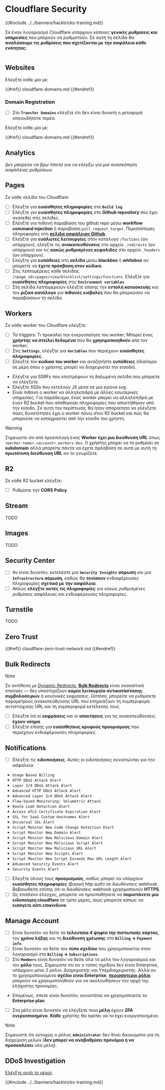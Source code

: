 # Cloudflare Security

{{#include ../../banners/hacktricks-training.md}}

Σε έναν λογαριασμό Cloudflare υπάρχουν κάποιες **γενικές ρυθμίσεις και υπηρεσίες** που μπορούν να ρυθμιστούν. Σε αυτή τη σελίδα θα **αναλύσουμε τις ρυθμίσεις που σχετίζονται με την ασφάλεια κάθε ενότητας:**

<figure><img src="../../images/image (117).png" alt=""><figcaption></figcaption></figure>

## Websites

Ελέγξτε κάθε μία με:

{{#ref}}
cloudflare-domains.md
{{#endref}}

### Domain Registration

- [ ] Στο **`Transfer Domains`** ελέγξτε ότι δεν είναι δυνατή η μεταφορά οποιουδήποτε τομέα.

Ελέγξτε κάθε μία με:

{{#ref}}
cloudflare-domains.md
{{#endref}}

## Analytics

_Δεν μπόρεσα να βρω τίποτα για να ελέγξω για μια ανασκόπηση ασφάλειας ρυθμίσεων._

## Pages

Σε κάθε σελίδα του Cloudflare:

- [ ] Ελέγξτε για **ευαίσθητες πληροφορίες** στο **`Build log`**.
- [ ] Ελέγξτε για **ευαίσθητες πληροφορίες** στο **Github repository** που έχει ανατεθεί στις σελίδες.
- [ ] Ελέγξτε για πιθανή παραβίαση του github repo μέσω **workflow command injection** ή παραβίαση `pull_request_target`. Περισσότερες πληροφορίες στη [**σελίδα ασφάλειας Github**](../github-security/).
- [ ] Ελέγξτε για **ευάλωτες λειτουργίες** στον κατάλογο `/fuctions` (αν υπάρχουν), ελέγξτε τις **ανακατευθύνσεις** στο αρχείο `_redirects` (αν υπάρχουν) και τις **κακώς ρυθμισμένες κεφαλίδες** στο αρχείο `_headers` (αν υπάρχουν).
- [ ] Ελέγξτε για **ευπάθειες** στη **σελίδα** μέσω **blackbox** ή **whitebox** αν μπορείτε να **έχετε πρόσβαση στον κώδικα**.
- [ ] Στις λεπτομέρειες κάθε σελίδας `/<page_id>/pages/view/blocklist/settings/functions`. Ελέγξτε για **ευαίσθητες πληροφορίες** στις **`Environment variables`**.
- [ ] Στη σελίδα λεπτομερειών ελέγξτε επίσης την **εντολή κατασκευής** και τον **ριζικό κατάλογο** για **πιθανές εισβολές** που θα μπορούσαν να παραβιάσουν τη σελίδα.

## **Workers**

Σε κάθε worker του Cloudflare ελέγξτε:

- [ ] Τα triggers: Τι προκαλεί την ενεργοποίηση του worker; Μπορεί ένας **χρήστης να στείλει δεδομένα** που θα **χρησιμοποιηθούν** από τον worker;
- [ ] Στις **`Settings`**, ελέγξτε για **`Variables`** που περιέχουν **ευαίσθητες πληροφορίες**.
- [ ] Ελέγξτε τον **κώδικα του worker** και αναζητήστε **ευπάθειες** (ιδιαίτερα σε μέρη όπου ο χρήστης μπορεί να διαχειριστεί την είσοδο).
- Ελέγξτε για SSRFs που επιστρέφουν τη δηλωμένη σελίδα που μπορείτε να ελέγξετε.
- Ελέγξτε XSSs που εκτελούν JS μέσα σε μια εικόνα svg.
- Είναι πιθανό ο worker να αλληλεπιδρά με άλλες εσωτερικές υπηρεσίες. Για παράδειγμα, ένας worker μπορεί να αλληλεπιδρά με έναν R2 bucket που αποθηκεύει πληροφορίες που αποκτήθηκαν από την είσοδο. Σε αυτή την περίπτωση, θα ήταν απαραίτητο να ελέγξετε ποιες δυνατότητες έχει ο worker πάνω στον R2 bucket και πώς θα μπορούσε να καταχραστεί από την είσοδο του χρήστη.

> [!WARNING]
> Σημειώστε ότι από προεπιλογή ένας **Worker έχει μια διεύθυνση URL** όπως `<worker-name>.<account>.workers.dev`. Ο χρήστης μπορεί να το ρυθμίσει σε **subdomain** αλλά μπορείτε πάντα να έχετε πρόσβαση σε αυτό με αυτή τη **πρωτότυπη διεύθυνση URL** αν το γνωρίζετε.

## R2

Σε κάθε R2 bucket ελέγξτε:

- [ ] Ρυθμίστε την **CORS Policy**.

## Stream

TODO

## Images

TODO

## Security Center

- [ ] Αν είναι δυνατόν, εκτελέστε μια **`Security Insights`** **σάρωση** και μια **`Infrastructure`** **σάρωση**, καθώς θα **τονίσουν** ενδιαφέρουσες πληροφορίες **σχετικά με την ασφάλεια**.
- [ ] Απλώς **ελέγξτε αυτές τις πληροφορίες** για κακώς ρυθμισμένες ρυθμίσεις ασφάλειας και ενδιαφέρουσες πληροφορίες.

## Turnstile

TODO

## **Zero Trust**

{{#ref}}
cloudflare-zero-trust-network.md
{{#endref}}

## Bulk Redirects

> [!NOTE]
> Σε αντίθεση με [Dynamic Redirects](https://developers.cloudflare.com/rules/url-forwarding/dynamic-redirects/), [**Bulk Redirects**](https://developers.cloudflare.com/rules/url-forwarding/bulk-redirects/) είναι ουσιαστικά στατικές — δεν υποστηρίζουν **καμία λειτουργία αντικατάστασης συμβολοσειρών** ή κανονικές εκφράσεις. Ωστόσο, μπορείτε να ρυθμίσετε παραμέτρους ανακατεύθυνσης URL που επηρεάζουν τη συμπεριφορά αντιστοίχισης URL και τη συμπεριφορά εκτέλεσης τους.

- [ ] Ελέγξτε ότι οι **εκφράσεις** και οι **απαιτήσεις** για τις ανακατευθύνσεις **έχουν νόημα**.
- [ ] Ελέγξτε επίσης για **ευαίσθητους κρυφούς προορισμούς** που περιέχουν ενδιαφέρουσες πληροφορίες.

## Notifications

- [ ] Ελέγξτε τις **ειδοποιήσεις.** Αυτές οι ειδοποιήσεις συνιστώνται για την ασφάλεια:
- `Usage Based Billing`
- `HTTP DDoS Attack Alert`
- `Layer 3/4 DDoS Attack Alert`
- `Advanced HTTP DDoS Attack Alert`
- `Advanced Layer 3/4 DDoS Attack Alert`
- `Flow-based Monitoring: Volumetric Attack`
- `Route Leak Detection Alert`
- `Access mTLS Certificate Expiration Alert`
- `SSL for SaaS Custom Hostnames Alert`
- `Universal SSL Alert`
- `Script Monitor New Code Change Detection Alert`
- `Script Monitor New Domain Alert`
- `Script Monitor New Malicious Domain Alert`
- `Script Monitor New Malicious Script Alert`
- `Script Monitor New Malicious URL Alert`
- `Script Monitor New Scripts Alert`
- `Script Monitor New Script Exceeds Max URL Length Alert`
- `Advanced Security Events Alert`
- `Security Events Alert`
- [ ] Ελέγξτε όλους τους **προορισμούς**, καθώς μπορεί να υπάρχουν **ευαίσθητες πληροφορίες** (βασική http auth) σε διευθύνσεις webhook. Βεβαιωθείτε επίσης ότι οι διευθύνσεις webhook χρησιμοποιούν **HTTPS**.
- [ ] Ως επιπλέον έλεγχος, μπορείτε να προσπαθήσετε να **παριστάνετε μια ειδοποίηση cloudflare** σε τρίτο μέρος, ίσως μπορείτε κάπως να **εισάγετε κάτι επικίνδυνο**.

## Manage Account

- [ ] Είναι δυνατόν να δείτε τα **τελευταία 4 ψηφία της πιστωτικής κάρτας**, τον **χρόνο λήξης** και τη **διεύθυνση χρέωσης** στο **`Billing` -> `Payment info`**.
- [ ] Είναι δυνατόν να δείτε τον **τύπο σχεδίου** που χρησιμοποιείται στον λογαριασμό στο **`Billing` -> `Subscriptions`**.
- [ ] Στο **`Members`** είναι δυνατόν να δείτε όλα τα μέλη του λογαριασμού και τον **ρόλο** τους. Σημειώστε ότι αν ο τύπος σχεδίου δεν είναι Enterprise, υπάρχουν μόνο 2 ρόλοι: Διαχειριστής και Υπερδιαχειριστής. Αλλά αν το χρησιμοποιούμενο **σχέδιο είναι Enterprise**, [**περισσότεροι ρόλοι**](https://developers.cloudflare.com/fundamentals/account-and-billing/account-setup/account-roles/) μπορούν να χρησιμοποιηθούν για να ακολουθήσουν την αρχή της ελάχιστης προνομίας.
- Επομένως, όποτε είναι δυνατόν, συνιστάται να χρησιμοποιείτε το **Enterprise plan**.
- [ ] Στα μέλη είναι δυνατόν να ελέγξετε ποια **μέλη** έχουν **2FA ενεργοποιημένο**. **Κάθε** χρήστης θα πρέπει να το έχει ενεργοποιημένο.

> [!NOTE]
> Σημειώστε ότι ευτυχώς ο ρόλος **`Administrator`** δεν δίνει δικαιώματα για τη διαχείριση μελών (**δεν μπορεί να αναβαθμίσει προνόμια ή να προσκαλέσει** νέα μέλη).

## DDoS Investigation

[Ελέγξτε αυτό το μέρος](cloudflare-domains.md#cloudflare-ddos-protection).

{{#include ../../banners/hacktricks-training.md}}
